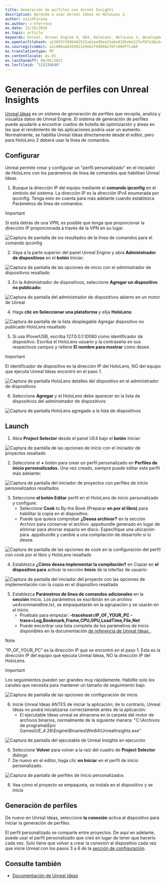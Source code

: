 ```yaml
---
title: Generación de perfiles con Unreal Insights
description: Aprenda a usar Unreal Ideas en HoloLens 2.
author: sajidfarooq
ms.author: v-hferrone
ms.date: 12/10/2020
ms.topic: article
keywords: Unreal, Unreal Engine 4, UE4, HoloLens, HoloLens 2, development, profling, unreal insights, documentation, guides, features, holograms, game development, mixed reality headset, windows mixed reality headset, virtual reality headset
ms.openlocfilehash: a13655f394b4d2531ab2ae99ee21ebe9185ebe227ef07a16e3ca54eae9375ee2
ms.sourcegitcommit: a1c086aa83d381129e62f9d8942f0fc889ffcab0
ms.translationtype: MT
ms.contentlocale: es-ES
ms.lasthandoff: 08/05/2021
ms.locfileid: "115228640"
---
```

# <a name="profiling-with-unreal-insights"></a>Generación de perfiles con Unreal Insights 

[Unreal Ideas](https://docs.unrealengine.com/TestingAndOptimization/PerformanceAndProfiling/UnrealInsights/Overview/index.html) es un sistema de generación de perfiles que recopila, analiza y visualiza datos de Unreal Engine. El sistema de generación de perfiles puede ayudarle a encontrar cuellos de botella de optimización y áreas en las que el rendimiento de las aplicaciones podría usar un aumento. Normalmente, se habilita Unreal Ideas directamente desde el editor, pero para HoloLens 2 deberá usar la línea de comandos.  

## <a name="setup"></a>Configurar

Unreal permite crear y configurar un "perfil personalizado" en el iniciador de HoloLens con los parámetros de línea de comandos que habilitan Unreal Ideas.

1.  Busque la dirección IP del equipo mediante el **comando ipconfig** en el símbolo del sistema. La dirección IP es la dirección IPv4 enumerada por ipconfig. Tenga esto en cuenta para más adelante cuando establezca Parámetros de línea de comandos.

> [!IMPORTANT]
> Si está detrás de una VPN, es posible que tenga que proporcionar la dirección IP proporcionada a través de la VPN en su lugar.

![Captura de pantalla de los resultados de la línea de comandos para el comando ipconfig](images/unreal-insights-img-01.png)

2.  Vaya a la parte superior del panel Unreal Engine y abra **Administrador de dispositivos** en el **botón** Iniciar:

![Captura de pantalla de las opciones de inicio con el administrador de dispositivos resaltado](images/unreal-insights-img-02.png)

3.  En la Administrador de dispositivos, seleccione **Agregar un dispositivo no publicado:**

![Captura de pantalla del administrador de dispositivos abierto en un motor de Unreal](images/unreal-insights-img-03.png)

4. Haga **clic en Seleccionar una plataforma** y elija **HoloLens**:

![Captura de pantalla de la lista desplegable Agregar dispositivo no publicado HoloLens resaltado](images/unreal-insights-img-04.png)

5.  Si usa IPoverUSB, escriba 127.0.0.1:10080 como identificador de dispositivo. Escriba el HoloLens usuario y la contraseña en sus respectivos campos y rellene **El nombre para mostrar** como desee.

> [!IMPORTANT]
> El identificador de dispositivo es la dirección IP del HoloLens, NO del equipo que ejecuta Unreal Ideas encontró en el paso 1.

![Captura de pantalla HoloLens detalles del dispositivo en el administrador de dispositivos](images/unreal-insights-img-05.png)

6.  Seleccione **Agregar** y el HoloLens debe aparecer en la lista de dispositivos del administrador de dispositivos:

![Captura de pantalla HoloLens agregado a la lista de dispositivos](images/unreal-insights-img-06.png)

## <a name="launch"></a>Launch

1. Abra **Project Selector** desde el panel UE4 bajo el **botón** Iniciar:

![Captura de pantalla de las opciones de inicio con el iniciador de proyectos resaltado](images/unreal-insights-img-07.png)

2. Seleccione el **+** botón para crear un perfil personalizado en **Perfiles de inicio personalizados.** Una vez creado, siempre puede editar este perfil más adelante:

![Captura de pantalla del iniciador de proyectos con perfiles de inicio personalizados resaltados](images/unreal-insights-img-08.png)

3. Seleccione **el botón Editar** perfil en el HoloLens de inicio personalizado y configure:
    * Seleccione **Cook** to By the Book (Preparar **en por el libro)** para habilitar la copia en el dispositivo.
    * Puede que quiera comprobar **¿Desea archivar?** en la sección Archivo para conservar el archivo .appxbundle generado en lugar de eliminar para ahorrar espacio en disco.  Especifique una ubicación para .appxbundle y cambie a una compilación de desarrollo si lo desea.

![Captura de pantalla de las opciones de cook en la configuración del perfil con cook por el libro y HoloLens resaltado](images/unreal-insights-img-09.png)

4. Establezca **¿Cómo desea implementar la compilación?** en Copiar en **el dispositivo para** activar la sección **Inicio** de la interfaz de usuario:

![Captura de pantalla del iniciador del proyecto con las opciones de implementación con la copia en el dispositivo resaltada](images/unreal-insights-img-10.png)

5. Establezca **Parámetros de línea de comandos adicionales** en la **sección** Inicio. Los parámetros se escribirán en un archivo ue4commandline.txt, se empaquetarán en la agrupación y se usarán en el inicio. 
    <!-- TODO: Need more detail on what this parameter does and where to find others. -->
    * Pruébalo para empezar: **-tracehost=IP_OF_YOUR_PC -trace=Log,Bookmark,Frame,CPU,GPU,LoadTime,File,Net**
    * Puede encontrar una lista completa de los parámetros de inicio disponibles en la documentación [de referencia de Unreal Ideas .](https://docs.unrealengine.com/TestingAndOptimization/PerformanceAndProfiling/UnrealInsights/Reference/index.html)

> [!NOTE]
> "IP_OF_YOUR_PC" es la dirección IP que se encontró en el paso 1. Esta es la dirección IP del equipo que ejecuta Unreal Ideas, NO la dirección IP del HoloLens.

> [!IMPORTANT]
> Los seguimientos pueden ser grandes muy rápidamente. Habilite solo los canales que necesita para mantener un tamaño de seguimiento bajo.

![Captura de pantalla de las opciones de configuración de inicio](images/unreal-insights-img-11.png)

6. Inicie Unreal Ideas ANTES de iniciar la aplicación; de lo contrario, Unreal Ideas no podrá inicializarse correctamente antes de la aplicación:
    * El ejecutable Ideas unreal se almacena en la carpeta del motor de archivos binarios, normalmente de la siguiente manera: "C:\Archivos de programa\Epic Games\UE_4.26\Engine\Binaries\Win64\UnrealInsights.exe"

![Captura de pantalla del ejecutable de Unreal Insights en ejecución](images/unreal-insights-img-12.png)

6.  Seleccione **Volver** para volver a la raíz del cuadro de **Project Selector** diálogo
7.  De nuevo en el editor, haga clic **en Iniciar** en el perfil de inicio personalizado.

![Captura de pantalla de perfiles de inicio personalizados](images/unreal-insights-img-13.png)

8.  Vea cómo el proyecto se empaqueta, se instala en el dispositivo y se inicia

## <a name="profiling"></a>Generación de perfiles

De nuevo en Unreal Ideas, seleccione **la conexión** activa al dispositivo para iniciar la generación de perfiles.

El perfil personalizado se comparte entre proyectos. De aquí en adelante, puede usar el perfil personalizado que creó en lugar de tener que hacerlo cada vez. Solo tiene que volver a crear la conexión al dispositivo cada vez que inicie Unreal con los pasos 3 a 6 de la [sección de configuración](#setup).

## <a name="see-also"></a>Consulte también
* [Documentación de Unreal Ideas](https://docs.unrealengine.com/TestingAndOptimization/PerformanceAndProfiling/UnrealInsights/index.html)

